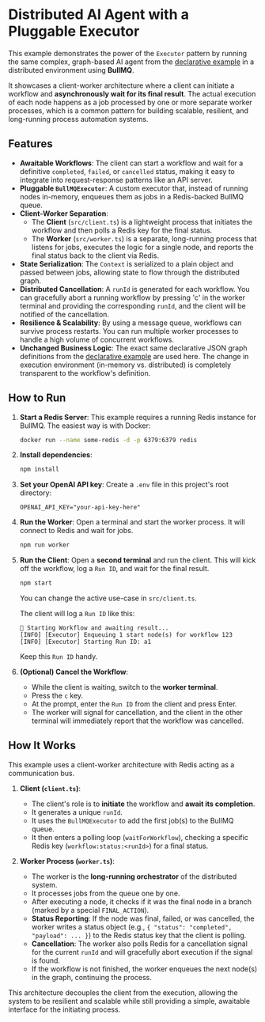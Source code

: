 # Distributed AI Agent with a Pluggable Executor

This example demonstrates the power of the `Executor` pattern by running the same complex, graph-based AI agent from the [declarative example]() in a distributed environment using **BullMQ**.

It showcases a client-worker architecture where a client can initiate a workflow and **asynchronously wait for its final result**. The actual execution of each node happens as a job processed by one or more separate worker processes, which is a common pattern for building scalable, resilient, and long-running process automation systems.

## Features

- **Awaitable Workflows**: The client can start a workflow and wait for a definitive `completed`, `failed`, or `cancelled` status, making it easy to integrate into request-response patterns like an API server.
- **Pluggable `BullMQExecutor`**: A custom executor that, instead of running nodes in-memory, enqueues them as jobs in a Redis-backed BullMQ queue.
- **Client-Worker Separation**:
  - The **Client** (`src/client.ts`) is a lightweight process that initiates the workflow and then polls a Redis key for the final status.
  - The **Worker** (`src/worker.ts`) is a separate, long-running process that listens for jobs, executes the logic for a single node, and reports the final status back to the client via Redis.
- **State Serialization**: The `Context` is serialized to a plain object and passed between jobs, allowing state to flow through the distributed graph.
- **Distributed Cancellation**: A `runId` is generated for each workflow. You can gracefully abort a running workflow by pressing 'c' in the worker terminal and providing the corresponding `runId`, and the client will be notified of the cancellation.
- **Resilience & Scalability**: By using a message queue, workflows can survive process restarts. You can run multiple worker processes to handle a high volume of concurrent workflows.
- **Unchanged Business Logic**: The exact same declarative JSON graph definitions from the [declarative example]() are used here. The change in execution environment (in-memory vs. distributed) is completely transparent to the workflow's definition.

## How to Run

1. **Start a Redis Server**: This example requires a running Redis instance for BullMQ. The easiest way is with Docker:

    ```bash
    docker run --name some-redis -d -p 6379:6379 redis
    ```

2. **Install dependencies**:

    ```bash
    npm install
    ```

3. **Set your OpenAI API key**:
    Create a `.env` file in this project's root directory:

    ```
    OPENAI_API_KEY="your-api-key-here"
    ```

4. **Run the Worker**: Open a terminal and start the worker process. It will connect to Redis and wait for jobs.

    ```bash
    npm run worker
    ```

5. **Run the Client**: Open a **second terminal** and run the client. This will kick off the workflow, log a `Run ID`, and wait for the final result.

    ```bash
    npm start
    ```

    You can change the active use-case in `src/client.ts`.

    The client will log a `Run ID` like this:

    ```
    🚀 Starting Workflow and awaiting result...
    [INFO] [Executor] Enqueuing 1 start node(s) for workflow 123
    [INFO] [Executor] Starting Run ID: a1
    ```

    Keep this `Run ID` handy.

6. **(Optional) Cancel the Workflow**:
    - While the client is waiting, switch to the **worker terminal**.
    - Press the `c` key.
    - At the prompt, enter the `Run ID` from the client and press Enter.
    - The worker will signal for cancellation, and the client in the other terminal will immediately report that the workflow was cancelled.

## How It Works

This example uses a client-worker architecture with Redis acting as a communication bus.

1. **Client (`client.ts`)**:
    - The client's role is to **initiate** the workflow and **await its completion**.
    - It generates a unique `runId`.
    - It uses the `BullMQExecutor` to add the first job(s) to the BullMQ queue.
    - It then enters a polling loop (`waitForWorkflow`), checking a specific Redis key (`workflow:status:<runId>`) for a final status.

2. **Worker Process (`worker.ts`)**:
    - The worker is the **long-running orchestrator** of the distributed system.
    - It processes jobs from the queue one by one.
    - After executing a node, it checks if it was the final node in a branch (marked by a special `FINAL_ACTION`).
    - **Status Reporting**: If the node was final, failed, or was cancelled, the worker writes a status object (e.g., `{ "status": "completed", "payload": ... }`) to the Redis status key that the client is polling.
    - **Cancellation**: The worker also polls Redis for a cancellation signal for the current `runId` and will gracefully abort execution if the signal is found.
    - If the workflow is not finished, the worker enqueues the next node(s) in the graph, continuing the process.

This architecture decouples the client from the execution, allowing the system to be resilient and scalable while still providing a simple, awaitable interface for the initiating process.

